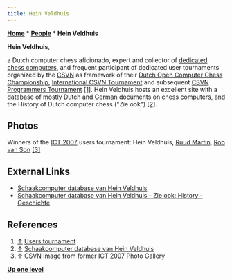 ```yaml
---
title: Hein Veldhuis
---
```

**[Home](Home "Home") * [People](People "People") * Hein Veldhuis**

**Hein Veldhuis**,

a Dutch computer chess aficionado, expert and collector of [dedicated chess computers](Dedicated_Chess_Computers "Dedicated Chess Computers"), and frequent participant of dedicated user tournaments organized by the [CSVN](CSVN "CSVN") as framework of their [Dutch Open Computer Chess Championship](Dutch_Open_Computer_Chess_Championship "Dutch Open Computer Chess Championship"), [International CSVN Tournament](International_CSVN_Tournament "International CSVN Tournament") and subsequent [CSVN Programmers Tournament](CSVN_Programmers_Tournament "CSVN Programmers Tournament") <a id="cite-note-1" href="#cite-ref-1">[1]</a>. Hein Veldhuis hosts an excellent site with a database of mostly Dutch and German documents on chess computers, and the History of Dutch computer chess ("Zie ook") <a id="cite-note-2" href="#cite-ref-2">[2]</a>.

## Photos

[](File:Userswinners040.jpg)
Winners of the [ICT 2007](ICT_2007 "ICT 2007") users tournament: Hein Veldhuis, [Ruud Martin](Ruud_Martin "Ruud Martin"), [Rob van Son](Rob_van_Son "Rob van Son") <a id="cite-note-3" href="#cite-ref-3">[3]</a>

## External Links

- [Schaakcomputer database van Hein Veldhuis](http://www.schaakcomputers.nl/hein_veldhuis/)
- [Schaakcomputer database van Hein Veldhuis - Zie ook: History - Geschichte](http://www.schaakcomputers.nl/hein_veldhuis/database/)

## References

1. <a id="cite-ref-1" href="#cite-note-1">↑</a> [Users tournament](http://www.csvn.nl/index.php?option=com_content&view=category&id=25&Itemid=47&lang=en)
1. <a id="cite-ref-2" href="#cite-note-2">↑</a> [Schaakcomputer database van Hein Veldhuis](http://www.schaakcomputers.nl/hein_veldhuis/)
1. <a id="cite-ref-3" href="#cite-note-3">↑</a> [CSVN](CSVN "CSVN") Image from former [ICT 2007](ICT_2007 "ICT 2007") Photo Gallery

**[Up one level](People "People")**


